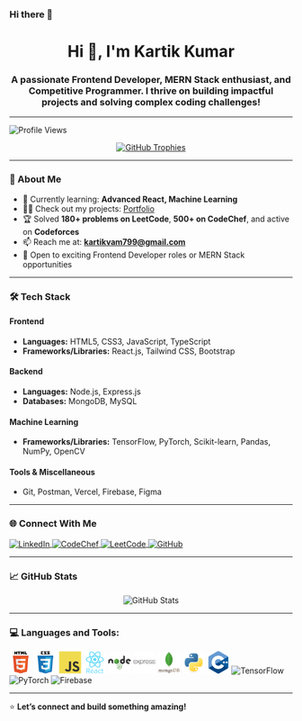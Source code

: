 ### Hi there 👋

<h1 align="center">Hi 👋, I'm Kartik Kumar</h1>
<h3 align="center">A passionate Frontend Developer, MERN Stack enthusiast, and Competitive Programmer. I thrive on building impactful projects and solving complex coding challenges!</h3>

---

<p align="left">
  <img src="https://komarev.com/ghpvc/?username=kartik7906&label=Profile%20Views&color=0e75b6&style=flat" alt="Profile Views" />
</p>

<p align="center">
  <a href="https://github.com/ryo-ma/github-profile-trophy">
    <img src="https://github-profile-trophy.vercel.app/?username=kartik7906&theme=algolia&row=1&column=7" alt="GitHub Trophies" />
  </a>
</p>

---

### 🔭 About Me
- 🌱 Currently learning: **Advanced React, Machine Learning**
- 👨‍💻 Check out my projects: [Portfolio](https://github.com/Kartik7906)
- 🏆 Solved **180+ problems on LeetCode**, **500+ on CodeChef**, and active on **Codeforces**
- 📫 Reach me at: **kartikvam799@gmail.com**
- 🚀 Open to exciting Frontend Developer roles or MERN Stack opportunities

---

### 🛠️ Tech Stack
#### **Frontend**
- **Languages:** HTML5, CSS3, JavaScript, TypeScript  
- **Frameworks/Libraries:** React.js, Tailwind CSS, Bootstrap

#### **Backend**
- **Languages:** Node.js, Express.js  
- **Databases:** MongoDB, MySQL  

#### **Machine Learning**
- **Frameworks/Libraries:** TensorFlow, PyTorch, Scikit-learn, Pandas, NumPy, OpenCV  

#### **Tools & Miscellaneous**
- Git, Postman, Vercel, Firebase, Figma

---

### 🌐 Connect With Me
<p align="left">
  <a href="https://linkedin.com/in/kartik-kumar-7774881b0" target="_blank">
    <img align="center" src="https://raw.githubusercontent.com/rahuldkjain/github-profile-readme-generator/master/src/images/icons/Social/linked-in-alt.svg" alt="LinkedIn" height="30" width="40" />
  </a>
  <a href="https://www.codechef.com/users/kartikrasanya7" target="_blank">
    <img align="center" src="https://cdn.jsdelivr.net/npm/simple-icons@3.1.0/icons/codechef.svg" alt="CodeChef" height="30" width="40" />
  </a>
  <a href="https://www.leetcode.com/kartikkumar79" target="_blank">
    <img align="center" src="https://raw.githubusercontent.com/rahuldkjain/github-profile-readme-generator/master/src/images/icons/Social/leet-code.svg" alt="LeetCode" height="30" width="40" />
  </a>
  <a href="https://github.com/Kartik7906" target="_blank">
    <img align="center" src="https://raw.githubusercontent.com/rahuldkjain/github-profile-readme-generator/master/src/images/icons/Social/github.svg" alt="GitHub" height="30" width="40" />
  </a>
</p>

---

### 📈 GitHub Stats
<p align="center">
  <img align="center" src="https://github-readme-stats.vercel.app/api?username=kartik7906&show_icons=true&theme=radical" alt="GitHub Stats" />
</p>

---

### 💻 Languages and Tools:
<p align="left"> 
  <img src="https://raw.githubusercontent.com/devicons/devicon/master/icons/html5/html5-original-wordmark.svg" alt="HTML" width="40" height="40"/> 
  <img src="https://raw.githubusercontent.com/devicons/devicon/master/icons/css3/css3-original-wordmark.svg" alt="CSS" width="40" height="40"/> 
  <img src="https://raw.githubusercontent.com/devicons/devicon/master/icons/javascript/javascript-original.svg" alt="JavaScript" width="40" height="40"/> 
  <img src="https://raw.githubusercontent.com/devicons/devicon/master/icons/react/react-original-wordmark.svg" alt="React" width="40" height="40"/> 
  <img src="https://raw.githubusercontent.com/devicons/devicon/master/icons/nodejs/nodejs-original-wordmark.svg" alt="Node.js" width="40" height="40"/> 
  <img src="https://raw.githubusercontent.com/devicons/devicon/master/icons/express/express-original-wordmark.svg" alt="Express.js" width="40" height="40"/> 
  <img src="https://raw.githubusercontent.com/devicons/devicon/master/icons/mongodb/mongodb-original-wordmark.svg" alt="MongoDB" width="40" height="40"/> 
  <img src="https://raw.githubusercontent.com/devicons/devicon/master/icons/python/python-original.svg" alt="Python" width="40" height="40"/> 
  <img src="https://raw.githubusercontent.com/devicons/devicon/master/icons/cplusplus/cplusplus-original.svg" alt="C++" width="40" height="40"/> 
  <img src="https://www.vectorlogo.zone/logos/tensorflow/tensorflow-icon.svg" alt="TensorFlow" width="40" height="40"/> 
  <img src="https://www.vectorlogo.zone/logos/pytorch/pytorch-icon.svg" alt="PyTorch" width="40" height="40"/> 
  <img src="https://www.vectorlogo.zone/logos/firebase/firebase-icon.svg" alt="Firebase" width="40" height="40"/> 
</p>

---

⭐️ **Let’s connect and build something amazing!**

